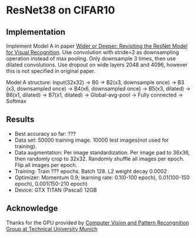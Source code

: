 # ResNet38 on CIFAR10

## Implementation

Implement Model A in paper [Wider or Deeper: Revisiting the ResNet Model for Visual Recognition](https://arxiv.org/abs/1611.10080).
Use convolution with stride=2 as downsampling operation instead of max pooling. Only downsample 3 times, then use dilated convolutions.
Use dropout on wide layers 2048 and 4096, however this is not specified in original paper.

Model A structure: Input(32x32) -> B0 -> B2(x3, downsample once) -> B3 (x3, downsampled once) -> B4(x6, downsampled once) -> B5(x3, dilated) -> B6(x1, dilated) -> B7(x1, dilated) -> 
Global-avg-pool -> Fully connected -> Softmax

## Results

- Best accuracy so far: ???
- Data set: 50000 training image. 10000 test images(not used for training).
- Data augmentation: Per image standardization. Per image pad to 36x36, then randomly crop to 32x32. Randomly shuffle all images per epoch. Flip all images per epoch.
- Training: Train ??? epochs. Batch 128. L2 weight decay 0.0002
- Optimizer: Momentum 0.9; learning rate: 0.1(0-100 epoch), 0.01(100-150 epoch), 0.001(150-210 epoch)
- Device: GTX TITAN (Pascal) 12GB

## Acknowledge

Thanks for the GPU provided by [Computer Vision and Pattern Recongnition Group at Technical University Munich](https://vision.in.tum.de/) 
